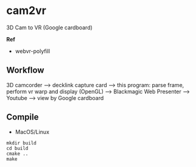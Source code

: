 # cam2vr
3D Cam to VR (Google cardboard)

**Ref**
- webvr-polyfill

## Workflow

3D camcorder --> decklink capture card --> this program: parse frame, perform vr warp and display (OpenGL) --> Blackmagic Web Presenter --> Youtube --> view by Google cardboard

## Compile

- MacOS/Linux
```
mkdir build
cd build
cmake ..
make
```
